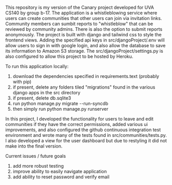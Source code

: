This repository is my version of the Canary project developed for UVA CS140 by group b-17. The application is a whistleblowing service where users can create communities that other users can join via invitation links. Community members can sumbit reports to "whistleblow" that can be reviewed by community admins. There is also the option to submit reports anonymously. The project is built with django and tailwind css to style the frontend views. Adding the specified api keys in src/djangoProject/.env will allow users to sign in with 
google login, and also allow the database to save its information to Amazon S3 storage. The src/djangoProject/settings.py is also configured to allow this project to be hosted by Heroku. 

To run this application locally:
  1. download the dependencies specified in requirements.text (probably with pip)
  2. if present, delete any folders tiled "migrations" found in the various django apps in the src directory
  3. if present, delete db.sqlite3
  4. run python manage.py migrate --run-syncdb
  5. then simply run python manage.py runserver 

In this project, I developed the functionality for users to leave and edit communities if they have the correct permissions, added various ui improvements, and also configured the github continuous integration test environment and wrote many of the tests found in src/communities/tests.py. I also developed a view for the user dashboard but due to restyling it did not make into the final version.

Current issues / future goals
  1. add more robust testing
  2. improve ability to easily navigate application
  3. add ability to reset password and verify email

